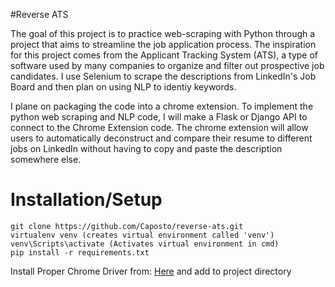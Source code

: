 #Reverse ATS

The goal of this project is to practice web-scraping with Python through a project that aims to streamline the job application process. The inspiration for this project comes from the Applicant Tracking System (ATS), a type of software used by many companies to organize and filter out prospective job candidates. I use Selenium to scrape the descriptions from LinkedIn's Job Board and then plan on using NLP to identiy keywords.

I plane on packaging the code into a chrome extension. To implement the python web scraping and NLP code, I will make a Flask or Django API to connect to the Chrome Extension code. The chrome extension will allow users to automatically deconstruct and compare their resume to different jobs on LinkedIn without having to copy and paste the description somewhere else.

# Installation/Setup
```
git clone https://github.com/Caposto/reverse-ats.git
virtualenv venv (creates virtual environment called 'venv')
venv\Scripts\activate (Activates virtual environment in cmd)
pip install -r requirements.txt
```

Install Proper Chrome Driver from: [Here](https://chromedriver.chromium.org/downloads) and add to project directory

